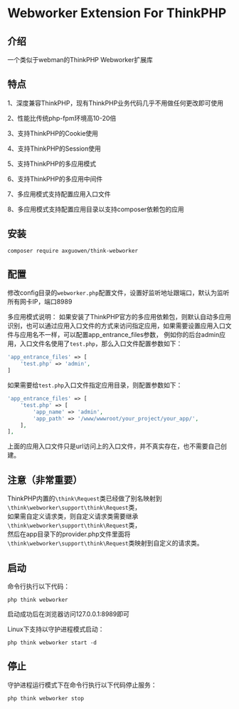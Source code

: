 # Webworker Extension For ThinkPHP

## 介绍
一个类似于webman的ThinkPHP Webworker扩展库

## 特点
1、深度兼容ThinkPHP，现有ThinkPHP业务代码几乎不用做任何更改即可使用

2、性能比传统php-fpm环境高10-20倍

3、支持ThinkPHP的Cookie使用

4、支持ThinkPHP的Session使用

5、支持ThinkPHP的多应用模式

6、支持ThinkPHP的多应用中间件

7、多应用模式支持配置应用入口文件

8、多应用模式支持配置应用目录以支持composer依赖包的应用

## 安装
~~~
composer require axguowen/think-webworker
~~~

## 配置
修改config目录的`webworker.php`配置文件，设置好监听地址跟端口，默认为监听所有网卡IP，端口8989

多应用模式说明：
如果安装了ThinkPHP官方的多应用依赖包，则默认自动多应用识别，也可以通过应用入口文件的方式来访问指定应用，如果需要设置应用入口文件与应用名不一样，可以配置app_entrance_files参数，
例如你的后台admin应用，入口文件名使用了`test.php`，那么入口文件配置参数如下：
~~~php
'app_entrance_files' => [
    'test.php' => 'admin',
]
~~~

如果需要给`test.php`入口文件指定应用目录，则配置参数如下：
~~~php
'app_entrance_files' => [
    'test.php' => [
        'app_name' => 'admin',
        'app_path' => '/www/wwwroot/your_project/your_app/',
    ],
],
~~~
上面的应用入口文件只是url访问上的入口文件，并不真实存在，也不需要自己创建。

## 注意（非常重要）
ThinkPHP内置的`\think\Request`类已经做了别名映射到`\think\webworker\support\think\Request`类，<br/>如果需自定义请求类，则自定义请求类需要继承`\think\webworker\support\think\Request`类，<br/>然后在app目录下的provider.php文件里面将`\think\webworker\support\think\Request`类映射到自定义的请求类。

## 启动
命令行执行以下代码：
~~~
php think webworker
~~~

启动成功后在浏览器访问127.0.0.1:8989即可

Linux下支持以守护进程模式启动：
~~~
php think webworker start -d
~~~

## 停止
守护进程运行模式下在命令行执行以下代码停止服务：
~~~
php think webworker stop
~~~